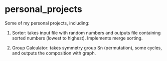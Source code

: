 # personal_projects
Some of my personal projects, including:

1. Sorter: takes input file with random numbers and outputs file containing sorted numbers (lowest to highest). Implements merge sorting.
   
2. Group Calculator: takes symmetry group Sn (permutation), some cycles, and outputs the composition with graph.
